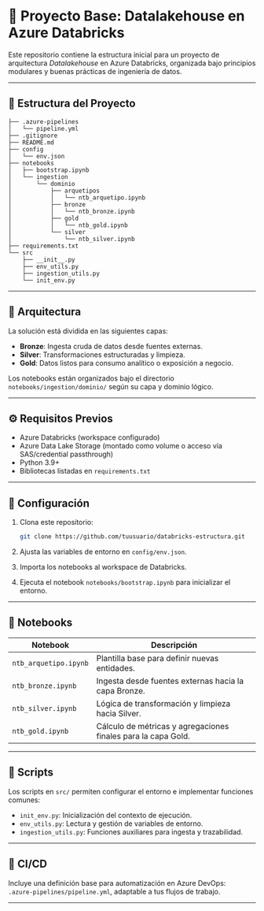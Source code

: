 
# 🧱 Proyecto Base: Datalakehouse en Azure Databricks

Este repositorio contiene la estructura inicial para un proyecto de arquitectura *Datalakehouse* en Azure Databricks, organizada bajo principios modulares y buenas prácticas de ingeniería de datos.

---

## 📁 Estructura del Proyecto

```
├── .azure-pipelines
│   └── pipeline.yml
├── .gitignore
├── README.md
├── config
│   └── env.json
├── notebooks
│   ├── bootstrap.ipynb
│   └── ingestion
│       └── dominio
│           ├── arquetipos
│           │   └── ntb_arquetipo.ipynb
│           ├── bronze
│           │   └── ntb_bronze.ipynb
│           ├── gold
│           │   └── ntb_gold.ipynb
│           └── silver
│               └── ntb_silver.ipynb
├── requirements.txt
└── src
    ├── __init__.py
    ├── env_utils.py
    ├── ingestion_utils.py
    └── init_env.py
```

---

## 📐 Arquitectura

La solución está dividida en las siguientes capas:

- **Bronze**: Ingesta cruda de datos desde fuentes externas.
- **Silver**: Transformaciones estructuradas y limpieza.
- **Gold**: Datos listos para consumo analítico o exposición a negocio.

Los notebooks están organizados bajo el directorio `notebooks/ingestion/dominio/` según su capa y dominio lógico.

---

## ⚙️ Requisitos Previos

- Azure Databricks (workspace configurado)
- Azure Data Lake Storage (montado como volume o acceso vía SAS/credential passthrough)
- Python 3.9+
- Bibliotecas listadas en `requirements.txt`

---

## 🔧 Configuración

1. Clona este repositorio:
   ```bash
   git clone https://github.com/tuusuario/databricks-estructura.git
   ```

2. Ajusta las variables de entorno en `config/env.json`.

3. Importa los notebooks al workspace de Databricks.

4. Ejecuta el notebook `notebooks/bootstrap.ipynb` para inicializar el entorno.

---

## 📓 Notebooks

| Notebook             | Descripción                                                  |
|----------------------|--------------------------------------------------------------|
| `ntb_arquetipo.ipynb`| Plantilla base para definir nuevas entidades.                |
| `ntb_bronze.ipynb`   | Ingesta desde fuentes externas hacia la capa Bronze.         |
| `ntb_silver.ipynb`   | Lógica de transformación y limpieza hacia Silver.            |
| `ntb_gold.ipynb`     | Cálculo de métricas y agregaciones finales para la capa Gold.|

---

## 🧰 Scripts

Los scripts en `src/` permiten configurar el entorno e implementar funciones comunes:

- `init_env.py`: Inicialización del contexto de ejecución.
- `env_utils.py`: Lectura y gestión de variables de entorno.
- `ingestion_utils.py`: Funciones auxiliares para ingesta y trazabilidad.

---

## 🚀 CI/CD

Incluye una definición base para automatización en Azure DevOps:  
`.azure-pipelines/pipeline.yml`, adaptable a tus flujos de trabajo.

---
